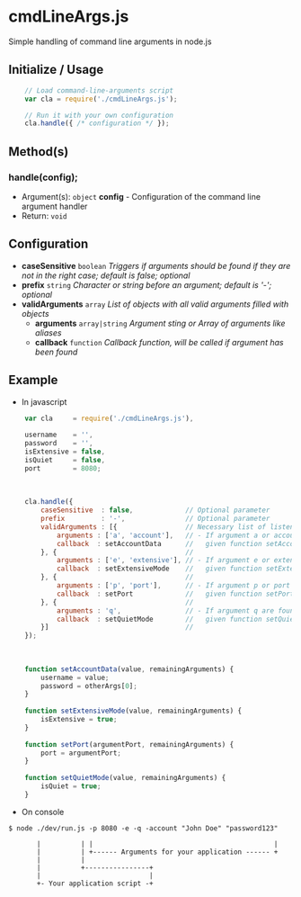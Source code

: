 # cmdLineArgs.js

Simple handling of command line arguments in node.js


## Initialize / Usage

```javascript
    // Load command-line-arguments script
    var cla = require('./cmdLineArgs.js');

    // Run it with your own configuration
    cla.handle({ /* configuration */ });
```


## Method(s)

### handle(config);

- Argument(s): `object` **config** - Configuration of the command line argument handler
- Return: `void`


## Configuration

- **caseSensitive** `boolean` _Triggers if arguments should be found if they are not in the right case; default is false; optional_
- **prefix** `string` _Character or string before an argument; default is '-'; optional_
- **validArguments** `array` _List of objects with all valid arguments filled with objects_
  - **arguments** `array|string` _Argument sting or Array of arguments like aliases_
  - **callback** `function` _Callback function, will be called if argument has been found_


## Example

- In javascript
```javascript
    var cla     = require('./cmdLineArgs.js'),
    
    username    = '',
    password    = '',
    isExtensive = false,
    isQuiet     = false,
    port        = 8080;
    
    
    
    cla.handle({
        caseSensitive  : false,             // Optional parameter
        prefix         : '-',               // Optional parameter
        validArguments : [{                 // Necessary list of listening command line arguments
            arguments : ['a', 'account'],   // - If argument a or account are found cmdLineArgs will callback
            callback  : setAccountData      //   given function setAccountData(value, remainingArguments)
        }, {                                //
            arguments : ['e', 'extensive'], // - If argument e or extensive are found cmdLineArgs will callback
            callback  : setExtensiveMode    //   given function setExtensiveMode(value, remainingArguments)
        }, {                                //
            arguments : ['p', 'port'],      // - If argument p or port are found cmdLineArgs will callback
            callback  : setPort             //   given function setPort(value, remainingArguments)
        }, {                                //
            arguments : 'q',                // - If argument q are found cmdLineArgs will callback
            callback  : setQuietMode        //   given function setQuietMode(value, remainingArguments)
        }]                                  //
    });
    
    
    
    function setAccountData(value, remainingArguments) {
        username = value;
        password = otherArgs[0];
    }
    
    function setExtensiveMode(value, remainingArguments) {
        isExtensive = true;
    }
    
    function setPort(argumentPort, remainingArguments) {
        port = argumentPort;
    }
    
    function setQuietMode(value, remainingArguments) {
        isQuiet = true;
    }
```

- On console
```
$ node ./dev/run.js -p 8080 -e -q -account "John Doe" "password123"

       |          | |                                             |
       |          | +------ Arguments for your application ------ +
       |          |
       |          +----------------+
       |                           |
       +- Your application script -+
```

